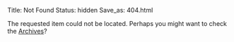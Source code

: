 Title: Not Found
Status: hidden
Save_as: 404.html

The requested item could not be located. Perhaps you might want to check
the [Archives](/archives)?
